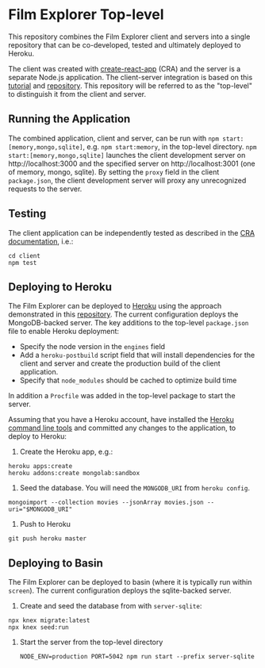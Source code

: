 # Film Explorer Top-level

This repository combines the Film Explorer client and servers into a single repository that can be co-developed, tested and ultimately deployed to Heroku.

The client was created with [create-react-app](https://github.com/facebookincubator/create-react-app) (CRA) and the server is a separate Node.js application. The client-server integration is based on this [tutorial](https://www.fullstackreact.com/articles/using-create-react-app-with-a-server/) and [repository](https://github.com/fullstackreact/food-lookup-demo). This repository will be referred to as the "top-level" to distinguish it from the client and server.

## Running the Application

The combined application, client and server, can be run with `npm start:[memory,mongo,sqlite]`, e.g. `npm start:memory`, in the top-level directory. `npm start:[memory,mongo,sqlite]` launches the client development server on http://localhost:3000 and the specified server on http://localhost:3001 (one of memory, mongo, sqlite). By setting the `proxy` field in the client `package.json`, the client development server will proxy any unrecognized requests to the server.

## Testing

The client application can be independently tested as described in the [CRA documentation](https://github.com/facebookincubator/create-react-app/blob/master/packages/react-scripts/template/README.md#running-tests), i.e.:

```
cd client
npm test
```

## Deploying to Heroku

The Film Explorer can be deployed to [Heroku](heroku.com) using the approach demonstrated in this [repository](https://github.com/mars/heroku-cra-node). The current configuration deploys the MongoDB-backed server. The key additions to the top-level `package.json` file to enable Heroku deployment:

* Specify the node version in the `engines` field
* Add a `heroku-postbuild` script field that will install dependencies for the client and server and create the production build of the client application.
* Specify that `node_modules` should be cached to optimize build time

In addition a `Procfile` was added in the top-level package to start the server.

Assuming that you have a Heroku account, have installed the [Heroku command line tools](https://devcenter.heroku.com/articles/heroku-cli) and committed any changes to the application, to deploy to Heroku:

1. Create the Heroku app, e.g.:

  ```
  heroku apps:create
  heroku addons:create mongolab:sandbox
  ```

1. Seed the database. You will need the `MONGODB_URI` from `heroku config`.

  ```
  mongoimport --collection movies --jsonArray movies.json --uri="$MONGODB_URI"
  ```

1. Push to Heroku

  ```
  git push heroku master
  ```

## Deploying to Basin

The Film Explorer can be deployed to basin (where it is typically run within `screen`). The current configuration deploys the sqlite-backed server.

1. Create and seed the database from with `server-sqlite`:

  ```
  npx knex migrate:latest
  npx knex seed:run
  ```

1. Start the server from the top-level directory

	```
	NODE_ENV=production PORT=5042 npm run start --prefix server-sqlite
	```
